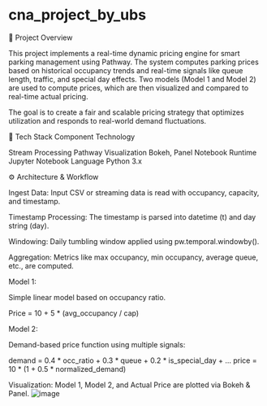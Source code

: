 # cna_project_by_ubs
🚗 Project Overview

This project implements a real-time dynamic pricing engine for smart parking management using Pathway. The system computes parking prices based on historical occupancy trends and real-time signals like queue length, traffic, and special day effects. Two models (Model 1 and Model 2) are used to compute prices, which are then visualized and compared to real-time actual pricing.

The goal is to create a fair and scalable pricing strategy that optimizes utilization and responds to real-world demand fluctuations.

🧰 Tech Stack
Component                Technology

Stream Processing        Pathway
Visualization            Bokeh, Panel
Notebook Runtime         Jupyter Notebook
Language                 Python 3.x

⚙️ Architecture & Workflow

Ingest Data: Input CSV or streaming data is read with occupancy, capacity, and timestamp.

Timestamp Processing: The timestamp is parsed into datetime (t) and day string (day).

Windowing: Daily tumbling window applied using pw.temporal.windowby().

Aggregation: Metrics like max occupancy, min occupancy, average queue, etc., are computed.

Model 1:

Simple linear model based on occupancy ratio.

Price = 10 + 5 * (avg_occupancy / cap)

Model 2:

Demand-based price function using multiple signals:

demand = 0.4 * occ_ratio + 0.3 * queue + 0.2 * is_special_day + ...
price = 10 * (1 + 0.5 * normalized_demand)

Visualization: Model 1, Model 2, and Actual Price are plotted via Bokeh & Panel.
![image](https://github.com/user-attachments/assets/ab8c56b6-8fc6-4754-a7ae-09d4ea2738ba)


